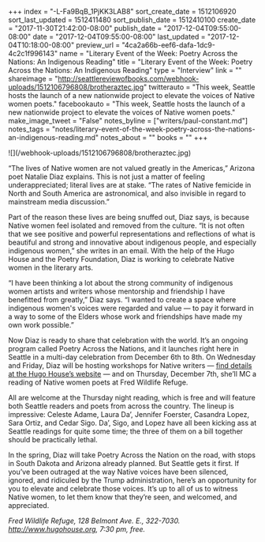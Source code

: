 +++
index = "-L-Fa9BqB_1PjKK3LAB8"
sort_create_date = 1512106920
sort_last_updated = 1512411480
sort_publish_date = 1512410100
create_date = "2017-11-30T21:42:00-08:00"
publish_date = "2017-12-04T09:55:00-08:00"
date = "2017-12-04T09:55:00-08:00"
last_updated = "2017-12-04T10:18:00-08:00"
preview_url = "4ca2a66b-eef6-dafa-1dc9-4c2c1f996143"
name = "Literary Event of the Week: Poetry Across the Nations: An Indigenous Reading"
title = "Literary Event of the Week: Poetry Across the Nations: An Indigenous Reading"
type = "Interview"
link = ""
shareimage = "http://seattlereviewofbooks.com/webhook-uploads/1512106796808/brotheraztec.jpg"
twitterauto = "This week, Seattle hosts the launch of a new nationwide project to elevate the voices of Native women poets."
facebookauto = "This week, Seattle hosts the launch of a new nationwide project to elevate the voices of Native women poets."
make_image_tweet = "False"
notes_byline = ["writers/paul-constant.md"]
notes_tags = "notes/literary-event-of-the-week-poetry-across-the-nations-an-indigenous-reading.md"
notes_about = ""
books = ""
+++
<p class="image-left">![](/webhook-uploads/1512106796808/brotheraztec.jpg)</p>

“The lives of Native women are not valued greatly in the Americas,” Arizona poet Natalie Diaz explains. This is not just a matter of feeling underappreciated; literal lives are at stake. “The rates of Native femicide in North and South America are astronomical, and also invisible in regard to mainstream media discussion.”

Part of the reason these lives are being snuffed out, Diaz says, is because Native women feel isolated and removed from the culture. “It is not often that we see positive and powerful representations and reflections of what is beautiful and strong and innovative about indigenous people, and especially indigenous women,” she writes in an email. With the help of the Hugo House and the Poetry Foundation, Diaz is working to celebrate Native women in the literary arts.

“I have been thinking a lot about the strong community of indigenous women artists and writers whose mentorship and friendship I have benefitted from greatly,” Diaz says. “I wanted to create a space where indigenous women's voices were regarded and value — to pay it forward in a way to some of the Elders whose work and friendships have made my own work possible.” 

Now Diaz is ready to share that celebration with the world. It’s an ongoing program called Poetry Across the Nations, and it launches right here in Seattle in a multi-day celebration from December 6th to 8th. On Wednesday and Friday, Diaz will be hosting workshops for Native writers — [find details at the Hugo House’s website](https://hugohouse.org/poetry-across-the-nations-supports-native-poets/) — and on Thursday, December 7th, she’ll MC a reading of Native women poets at Fred Wildlife Refuge.

All are welcome at the Thursday night reading, which is free and will feature both Seattle readers and poets from across the country. The lineup is impressive: Celeste Adame, Laura Da’, Jennifer Foerster, Casandra Lopez, Sara Ortiz, and Cedar Sigo. Da’, Sigo, and Lopez have all been kicking ass at Seattle readings for quite some time; the three of them on a bill together should be practically lethal.

In the spring, Diaz will take Poetry Across the Nation on the road, with stops in South Dakota and Arizona already planned. But Seattle gets it first. If you’ve been outraged at the way Native voices have been silenced, ignored, and ridiculed by the Trump administration, here’s an opportunity for you to elevate and celebrate those voices. It’s up to all of us to witness Native women, to let them know that they’re seen, and welcomed, and appreciated.

*Fred Wildlife Refuge, 128 Belmont Ave. E., 322-7030. http://www.hugohouse.org, 7:30 pm, free.*
